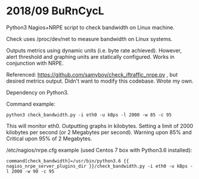 # 2018/09 BuRnCycL 

Python3 Nagios+NRPE script to check bandwidth on Linux machine. 

Check uses /proc/dev/net to measure bandwidth on Linux systems. 

Outputs metrics using dynamic units (i.e. byte rate achieved). However, alert threshold and graphing units are statically configured. Works in conjunction with NRPE. 

Referenced: https://github.com/samyboy/check_iftraffic_nrpe.py , but desired metrics output. Didn't want to modify this codebase. Wrote my own. 

Dependency on Python3.

Command example:
```
python3 check_bandwidth.py -i eth0 -u kBps -l 2000 -w 85 -c 95 
```
This will monitor eth0. Outputting graphs in kilobytes. Setting a limit of 2000 kilobytes per second (or 2 Megabytes per second). Warning upon 85% and Critical upon 95% of 2 Megabytes.


/etc/nagios/nrpe.cfg example (used Centos 7 box with Python3.6 installed):
```
command[check_bandwidth]=/usr/bin/python3.6 {{ nagios_nrpe_server_plugins_dir }}/check_bandwidth.py -i eth0 -u kBps -l 2000 -w 90 -c 95
```
